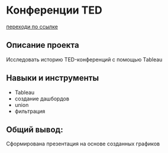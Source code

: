 # Конференции TED
[переходи по ссылке](https://public.tableau.com/app/profile/julia7955/viz/3_16934861911170/sheet24?publish=yes)
## Описание проекта 
Исследовать историю TED-конференций с помощью Tableau

## Навыки и инструменты ##
* Tableau
* создание дашбордов
* union
* фильтрация


## Общий вывод: ##
Сформирована презентация на основе созданных графиков
